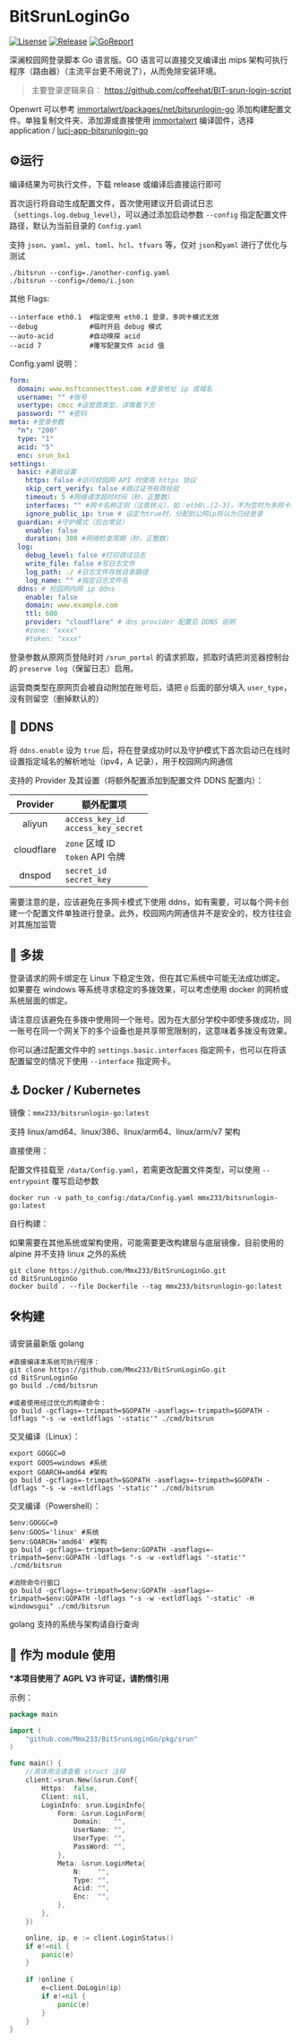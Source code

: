   # BitSrunLoginGo

[![Lisense](https://img.shields.io/github/license/Mmx233/BitSrunLoginGo)](https://github.com/Mmx233/BitSrunLoginGo/blob/main/LICENSE)
[![Release](https://img.shields.io/github/v/release/Mmx233/BitSrunLoginGo?color=blueviolet&include_prereleases)](https://github.com/Mmx233/BitSrunLoginGo/releases)
[![GoReport](https://goreportcard.com/badge/github.com/Mmx233/BitSrunLoginGo)](https://goreportcard.com/report/github.com/Mmx233/BitSrunLoginGo)

深澜校园网登录脚本 Go 语言版。GO 语言可以直接交叉编译出 mips 架构可执行程序（路由器）（主流平台更不用说了），从而免除安装环境。

> 主要登录逻辑来自： https://github.com/coffeehat/BIT-srun-login-script

Openwrt 可以参考 [immortalwrt/packages/net/bitsrunlogin-go](https://github.com/immortalwrt/packages/tree/master/net/bitsrunlogin-go) 添加构建配置文件。单独复制文件夹、添加源或直接使用 [immortalwrt](https://github.com/immortalwrt/immortalwrt) 编译固件，选择 application / [luci-app-bitsrunlogin-go](https://github.com/immortalwrt/luci/tree/master/applications/luci-app-bitsrunlogin-go)

## :gear:运行

编译结果为可执行文件，下载 release 或编译后直接运行即可

首次运行将自动生成配置文件，首次使用建议开启调试日志（`settings.log.debug_level`），可以通过添加启动参数 `--config` 指定配置文件路径，默认为当前目录的 `Config.yaml`

支持 `json`、`yaml`、`yml`、`toml`、`hcl`、`tfvars` 等，仅对 `json`和`yaml` 进行了优化与测试

```shell
./bitsrun --config=./another-config.yaml
./bitsrun --config=/demo/i.json
```

其他 Flags:

```text
--interface eth0.1  #指定使用 eth0.1 登录，多网卡模式无效
--debug             #临时开启 debug 模式
--auto-acid         #自动嗅探 acid
--acid 7            #覆写配置文件 acid 值
```

Config.yaml 说明：

```yaml
form:
  domain: www.msftconnecttest.com #登录地址 ip 或域名
  username: "" #账号
  usertype: cmcc #运营商类型，详情看下方
  password: "" #密码
meta: #登录参数
  "n": "200"
  type: "1"
  acid: "5"
  enc: srun_bx1
settings:
  basic: #基础设置
    https: false #访问校园网 API 时使用 https 协议
    skip_cert_verify: false #跳过证书有效校验
    timeout: 5 #网络请求超时时间（秒，正整数）
    interfaces: "" #网卡名称正则（注意转义），如：eth0\.[2-3]，不为空时为多网卡模式
    ignore_public_ip: true # 设定为true时，分配到公网ip将认为已经登录
  guardian: #守护模式（后台常驻）
    enable: false 
    duration: 300 #网络检查周期（秒，正整数）
  log:
    debug_level: false #打印调试日志
    write_file: false #写日志文件
    log_path: ./ #日志文件存放目录路径
    log_name: "" #指定日志文件名
  ddns: # 校园网内网 ip ddns
    enable: false
    domain: www.example.com
    ttl: 600
    provider: "cloudflare" # dns provider 配置见 DDNS 说明
    #zone: "xxxx"
    #token: "xxxx"
```

登录参数从原网页登陆时对 `/srun_portal` 的请求抓取，抓取时请把浏览器控制台的 `preserve log`（保留日志）启用。

运营商类型在原网页会被自动附加在账号后，请把 `@` 后面的部分填入 `user_type`，没有则留空（删掉默认的）

## :bow_and_arrow: DDNS

将 `ddns.enable` 设为 `true` 后，将在登录成功时以及守护模式下首次启动已在线时设置指定域名的解析地址（ipv4，A 记录），用于校园网内网通信

支持的 Provider 及其设置（将额外配置添加到配置文件 DDNS 配置内）：

|  Provider  | 额外配置项                                   |
|:----------:|-----------------------------------------|
|   aliyun   | `access_key_id`<br/>`access_key_secret` |
| cloudflare | `zone` 区域 ID<br/>`token` API 令牌         |
|   dnspod   | `secret_id`<br/>`secret_key`            |

需要注意的是，应该避免在多网卡模式下使用 ddns，如有需要，可以每个网卡创建一个配置文件单独进行登录。此外，校园网内网通信并不是安全的，校方往往会对其施加监管

## :shower: 多拨

登录请求的网卡绑定在 Linux 下稳定生效，但在其它系统中可能无法成功绑定。如果要在 windows 等系统寻求稳定的多拨效果，可以考虑使用 docker 的网桥或系统层面的绑定。

请注意应该避免在多拨中使用同一个账号。因为在大部分学校中即使多拨成功，同一账号在同一个网关下的多个设备也是共享带宽限制的，这意味着多拨没有效果。

你可以通过配置文件中的 `settings.basic.interfaces` 指定网卡，也可以在将该配置留空的情况下使用 `--interface` 指定网卡。

## :anchor: Docker / Kubernetes

镜像：`mmx233/bitsrunlogin-go:latest`

支持 linux/amd64、linux/386、linux/arm64、linux/arm/v7 架构

直接使用：

配置文件挂载至 `/data/Config.yaml`，若需更改配置文件类型，可以使用 `--entrypoint` 覆写启动参数

```shell
docker run -v path_to_config:/data/Config.yaml mmx233/bitsrunlogin-go:latest
```

自行构建：

如果需要在其他系统或架构使用，可能需要更改构建层与底层镜像，目前使用的 alpine 并不支持 linux 之外的系统

```shell
git clone https://github.com/Mmx233/BitSrunLoginGo.git
cd BitSrunLoginGo
docker build . --file Dockerfile --tag mmx233/bitsrunlogin-go:latest
```

## :hammer_and_wrench:构建

请安装最新版 golang

```shell
#直接编译本系统可执行程序：
git clone https://github.com/Mmx233/BitSrunLoginGo.git
cd BitSrunLoginGo
go build ./cmd/bitsrun

#或者使用经过优化的构建命令：
go build -gcflags=-trimpath=$GOPATH -asmflags=-trimpath=$GOPATH -ldflags "-s -w -extldflags '-static'" ./cmd/bitsrun

```

交叉编译（Linux）：

```shell
export GOGGC=0
export GOOS=windows #系统
export GOARCH=amd64 #架构
go build -gcflags=-trimpath=$GOPATH -asmflags=-trimpath=$GOPATH -ldflags "-s -w -extldflags '-static'" ./cmd/bitsrun
```

交叉编译（Powershell）：

```shell
$env:GOGGC=0
$env:GOOS='linux' #系统
$env:GOARCH='amd64' #架构
go build -gcflags=-trimpath=$env:GOPATH -asmflags=-trimpath=$env:GOPATH -ldflags "-s -w -extldflags '-static'" ./cmd/bitsrun

#消除命令行窗口
go build -gcflags=-trimpath=$env:GOPATH -asmflags=-trimpath=$env:GOPATH -ldflags "-s -w -extldflags '-static' -H windowsgui" ./cmd/bitsrun
```

golang 支持的系统与架构请自行查询

## :jigsaw: 作为 module 使用

**\*本项目使用了 AGPL V3 许可证，请酌情引用**

示例：

```go
package main

import (
	"github.com/Mmx233/BitSrunLoginGo/pkg/srun"
)

func main() {
    //具体用法请查看 struct 注释
    client:=srun.New(&srun.Conf{
        Https:  false,
        Client: nil,
        LoginInfo: srun.LoginInfo{
            Form: &srun.LoginForm{
                Domain:   "",
                UserName: "",
                UserType: "",
                PassWord: "",
            },
            Meta: &srun.LoginMeta{
                N:    "",
                Type: "",
                Acid: "",
                Enc:  "",
            },
        },
    })

    online, ip, e := client.LoginStatus()
    if e!=nil {
        panic(e)
    }
	
    if !online {
        e=client.DoLogin(ip)
        if e!=nil {
            panic(e)
        }	
    }
}
```
